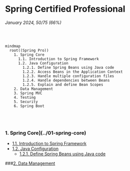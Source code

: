 # Spring Certified Professional
*January 2024, 50/75 (66%)*

<br>
<br>

```mermaid
mindmap
  root((Spring Pro))
    1. Spring Core
      1.1. Introduction to Spring Framework
      1.2. Java Configuration
        1.2.1. Define Spring Beans using Java code 
        1.2.2. Access Beans in the Application Context
        1.2.3. Handle multiple configuration files
        1.2.4. Handle dependencies between Beans
        1.2.5. Explain and define Bean Scopes
    2. Data Management
    3. Spring MVC
    4. Testing
    5. Security
    6. Spring Boot
```

<br>
<br>

### 1. Spring Core](../01-spring-core)
* [1.1. Introduction to Spring Framework]()
* [1.2. Java Configuration]()
    * [1.2.1. Define Spring Beans using Java code]()

###[2. Data Management](../02-data-management)